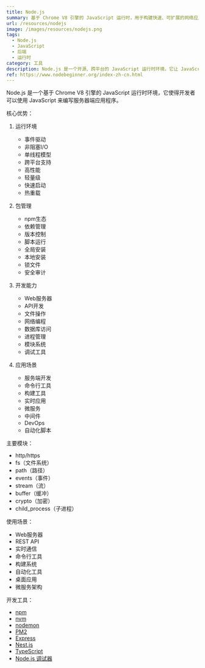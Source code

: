 ```yaml
---
title: Node.js
summary: 基于 Chrome V8 引擎的 JavaScript 运行时，用于构建快速、可扩展的网络应用
url: /resources/nodejs
image: /images/resources/nodejs.png
tags:
  - Node.js
  - JavaScript
  - 后端
  - 运行时
category: 工具
description: Node.js 是一个开源、跨平台的 JavaScript 运行时环境，它让 JavaScript 可以运行在服务器端，用于构建高性能的网络应用程序。
ref: https://www.nodebeginner.org/index-zh-cn.html
---
```


Node.js 是一个基于 Chrome V8 引擎的 JavaScript 运行时环境，它使得开发者可以使用 JavaScript 来编写服务器端应用程序。

核心优势：

1. 运行环境
   - 事件驱动
   - 非阻塞I/O
   - 单线程模型
   - 跨平台支持
   - 高性能
   - 轻量级
   - 快速启动
   - 热重载

2. 包管理
   - npm生态
   - 依赖管理
   - 版本控制
   - 脚本运行
   - 全局安装
   - 本地安装
   - 锁文件
   - 安全审计

3. 开发能力
   - Web服务器
   - API开发
   - 文件操作
   - 网络编程
   - 数据库访问
   - 进程管理
   - 模块系统
   - 调试工具

4. 应用场景
   - 服务端开发
   - 命令行工具
   - 构建工具
   - 实时应用
   - 微服务
   - 中间件
   - DevOps
   - 自动化脚本

主要模块：
- http/https
- fs（文件系统）
- path（路径）
- events（事件）
- stream（流）
- buffer（缓冲）
- crypto（加密）
- child_process（子进程）

使用场景：
- Web服务器
- REST API
- 实时通信
- 命令行工具
- 构建系统
- 自动化工具
- 桌面应用
- 微服务架构

开发工具：
- [npm](https://www.npmjs.com/)
- [nvm](https://github.com/nvm-sh/nvm)
- [nodemon](https://nodemon.io/)
- [PM2](https://pm2.keymetrics.io/)
- [Express](https://expressjs.com/)
- [Nest.js](https://nestjs.com/)
- [TypeScript](https://www.typescriptlang.org/)
- [Node.js 调试器](https://nodejs.org/en/docs/guides/debugging-getting-started/)
